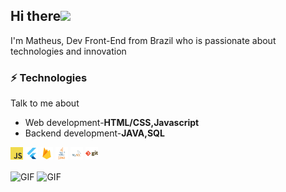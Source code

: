 ## Hi there<img src="https://github.com/TheDudeThatCode/TheDudeThatCode/blob/master/Assets/Hi.gif" width="29px"> 

I'm Matheus, Dev Front-End from Brazil who is passionate about technologies and innovation


### ⚡ Technologies
Talk to me about
- Web development-**HTML/CSS,Javascript**
- Backend development-**JAVA,SQL**


<code><img height="20" src="https://raw.githubusercontent.com/github/explore/80688e429a7d4ef2fca1e82350fe8e3517d3494d/topics/javascript/javascript.png"></code>
<code><img height="20" src="https://raw.githubusercontent.com/github/explore/80688e429a7d4ef2fca1e82350fe8e3517d3494d/topics/flutter/flutter.png"></code>
<code><img height="20" src="https://raw.githubusercontent.com/github/explore/80688e429a7d4ef2fca1e82350fe8e3517d3494d/topics/firebase/firebase.png"></code>
<code><img height="20" src="https://raw.githubusercontent.com/github/explore/80688e429a7d4ef2fca1e82350fe8e3517d3494d/topics/java/java.png"></code>
<code><img height="20" src="https://raw.githubusercontent.com/github/explore/80688e429a7d4ef2fca1e82350fe8e3517d3494d/topics/mysql/mysql.png"></code>
<code><img height="20" src="https://raw.githubusercontent.com/github/explore/80688e429a7d4ef2fca1e82350fe8e3517d3494d/topics/git/git.png"></code>



<img align="center" alt="GIF" src="https://media.giphy.com/media/RK5KD6UcUpAt92zZvt/giphy.gif" />
<img align="center" alt="GIF" src="https://media.giphy.com/media/hrSFdM4rg8VFpXyz2m/giphy.gif" />
 





